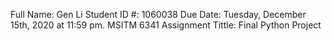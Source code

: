 Full Name: Gen Li
Student ID #: 1060038
Due Date: Tuesday, December 15th, 2020 at 11:59 pm.
MSITM 6341
Assignment Tittle: Final Python Project 